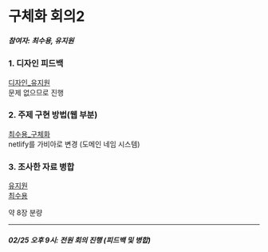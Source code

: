 # 구체화 회의2
##### 참여자: 최수용, 유지원


### 1. 디자인 피드백

[디자인_유지원](https://github.com/capstone-YYKC/docs/blob/main/%EC%9C%A0%EC%A7%80%EC%9B%90/0224.md)   
문제 없으므로 진행


### 2. 주제 구현 방법(웹 부분)

[최수용_구체화](https://github.com/capstone-YYKC/docs/blob/main/%EC%B5%9C%EC%88%98%EC%9A%A9/2%EC%9B%944%EC%A3%BC%EC%B0%A8/0224.md)   
netlify를 가비아로 변경 (도메인 네임 시스템)


### 3. 조사한 자료 병합

[유지원](https://github.com/capstone-YYKC/docs/blob/main/%EC%9C%A0%EC%A7%80%EC%9B%90/0223.md)   
[최수용](https://github.com/capstone-YYKC/docs/blob/main/%EC%B5%9C%EC%88%98%EC%9A%A9/2%EC%9B%944%EC%A3%BC%EC%B0%A8/0224.md)   

약 8장 분량



---

##### 02/25 오후 9시: 전원 회의 진행 (피드백 및 병합)
